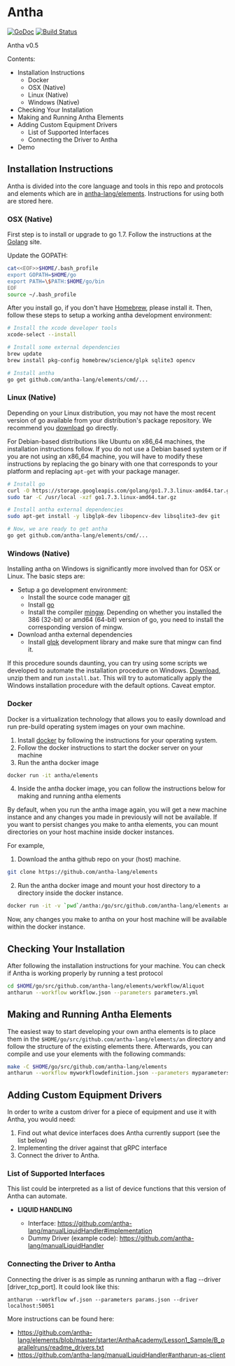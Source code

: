 # Antha
[![GoDoc](http://godoc.org/github.com/antha-lang/antha?status.svg)](http://godoc.org/github.com/antha-lang/antha)
[![Build Status](https://travis-ci.org/antha-lang/antha.svg?branch=master)](https://travis-ci.org/antha-lang/antha)

Antha v0.5

Contents:
- Installation Instructions
  - Docker
  - OSX (Native)
  - Linux (Native)
  - Windows (Native)
- Checking Your Installation
- Making and Running Antha Elements
- Adding Custom Equipment Drivers
  - List of Supported Interfaces
  - Connecting the Driver to Antha
- Demo

## Installation Instructions

Antha is divided into the core language and tools in this repo and protocols
and elements which are in
[antha-lang/elements](https://github.com/antha-lang/elements). Instructions
for using both are stored here.


### OSX (Native)

First step is to install or upgrade to go 1.7. Follow the instructions at the
[Golang](http://golang.org/doc/install) site. 

Update the GOPATH:

```bash
cat<<EOF>>$HOME/.bash_profile
export GOPATH=$HOME/go
export PATH=\$PATH:$HOME/go/bin
EOF
source ~/.bash_profile
```

After you install go, if you don't have [Homebrew](http://brew.sh/), please
install it. Then, follow these steps to setup a working antha development
environment:
```bash
# Install the xcode developer tools
xcode-select --install

# Install some external dependencies
brew update
brew install pkg-config homebrew/science/glpk sqlite3 opencv

# Install antha
go get github.com/antha-lang/elements/cmd/...
```

### Linux (Native)

Depending on your Linux distribution, you may not have the most recent version
of go available from your distribution's package repository. We recommend you
[download](https://golang.org/) go directly. 

For Debian-based distributions like Ubuntu on x86_64 machines, the installation
instructions follow. If you do not use a Debian based system or if you are not
using an x86_64 machine, you will have to modify these instructions by
replacing the go binary with one that corresponds to your platform and
replacing ``apt-get`` with your package manager.
```bash
# Install go
curl -O https://storage.googleapis.com/golang/go1.7.3.linux-amd64.tar.gz
sudo tar -C /usr/local -xzf go1.7.3.linux-amd64.tar.gz

# Install antha external dependencies
sudo apt-get install -y libglpk-dev libopencv-dev libsqlite3-dev git

# Now, we are ready to get antha
go get github.com/antha-lang/elements/cmd/...
```

### Windows (Native)

Installing antha on Windows is significantly more involved than for OSX or
Linux. The basic steps are:

  - Setup a go development environment:
    - Install the source code manager [git](https://git-scm.com/download/win)
    - Install [go](https://golang.org/dl/)
    - Install the compiler [mingw](http://sourceforge.net/projects/mingw/files/Installer/mingw-get-setup.exe/download).
      Depending on whether you installed the 386 (32-bit) or amd64 (64-bit) version
      of go, you need to install the corresponding version of mingw.
  - Download antha external dependencies
    - Install [glpk](http://sourceforge.net/projects/winglpk/) development library and make sure that
      mingw can find it.

If this procedure sounds daunting, you can try using some scripts we developed
to automate the installation procedure on Windows.
[Download](scripts/windows/windows-install.zip), unzip them and run
``install.bat``. This will try to automatically apply the Windows installation
procedure with the default options. Caveat emptor.

### Docker

Docker is a virtualization technology that allows you to easily download and run
pre-build operating system images on your own machine. 

  1. Install [docker](https://www.docker.com) by following the instructions for
     your operating system.
  2. Follow the docker instructions to start the docker server on your machine
  3. Run the antha docker image
```bash
docker run -it antha/elements
```
  4. Inside the antha docker image, you can follow the instructions below
     for making and running antha elements

By default, when you run the antha image again, you will get a new machine
instance and any changes you made in previously will not be available. If you want
to persist changes you make to antha elements, you can mount directories on your
host machine inside docker instances.

For example,
  1. Download the antha github repo on your (host) machine.
```bash
git clone https://github.com/antha-lang/elements
```
  2. Run the antha docker image and mount your host directory to a directory
     inside the docker instance.
```bash
docker run -it -v `pwd`/antha:/go/src/github.com/antha-lang/elements antha/elements
```
Now, any changes you make to antha on your host machine will be available
within the docker instance.

## Checking Your Installation

After following the installation instructions for your machine. You can check
if Antha is working properly by running a test protocol
```bash
cd $HOME/go/src/github.com/antha-lang/elements/workflow/Aliquot
antharun --workflow workflow.json --parameters parameters.yml
```

## Making and Running Antha Elements

The easiest way to start developing your own antha elements is to place them
in the ``$HOME/go/src/github.com/antha-lang/elements/an`` directory and follow the structure of the
existing elements there. Afterwards, you can compile and use your elements
with the following commands:
```bash
make -C $HOME/go/src/github.com/antha-lang/elements
antharun --workflow myworkflowdefinition.json --parameters myparameters.yml
```

## Adding Custom Equipment Drivers

In order to write a custom driver for a piece of equipment and use it with Antha, you would need:

1. Find out what device interfaces does Antha currently support (see the list below)
2. Implementing the driver against that gRPC interface
3. Connect the driver to Antha.

### List of Supported Interfaces

This list could be interpreted as a list of device functions that this version of Antha can automate.

- **LIQUID HANDLING**

  - Interface: https://github.com/antha-lang/manualLiquidHandler#implementation
  - Dummy Driver (example code): https://github.com/antha-lang/manualLiquidHandler

### Connecting the Driver to Antha

Connecting the driver is as simple as running antharun with a flag --driver [driver_tcp_port]. It could look like this:

```
antharun --workflow wf.json --parameters params.json --driver localhost:50051
```

More instructions can be found here:

- https://github.com/antha-lang/elements/blob/master/starter/AnthaAcademy/Lesson1_Sample/B_parallelruns/readme_drivers.txt
- https://github.com/antha-lang/manualLiquidHandler#antharun-as-client
